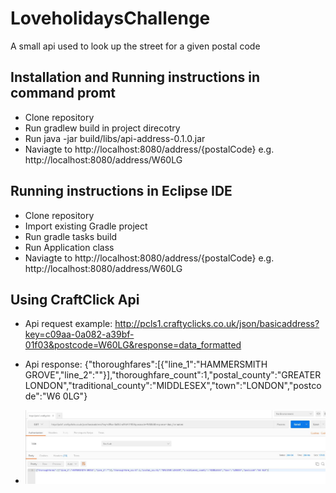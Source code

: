# LoveholidaysChallenge

A small api used to look up the street for a given postal code

## Installation and Running instructions in command promt

* Clone repository
* Run gradlew build in project direcotry
* Run java -jar build/libs/api-address-0.1.0.jar
* Naviagte to http://localhost:8080/address/{postalCode} e.g. http://localhost:8080/address/W60LG

## Running instructions in Eclipse IDE

* Clone repository
* Import existing Gradle project
* Run gradle tasks build
* Run Application class
* Naviagte to http://localhost:8080/address/{postalCode} e.g. http://localhost:8080/address/W60LG

## Using CraftClick Api

* Api request example: http://pcls1.craftyclicks.co.uk/json/basicaddress?key=c09aa-0a082-a39bf-01f03&postcode=W60LG&response=data_formatted
* Api response:
  {"thoroughfares":[{"line_1":"HAMMERSMITH GROVE","line_2":""}],"thoroughfare_count":1,"postal_county":"GREATER   LONDON","traditional_county":"MIDDLESEX","town":"LONDON","postcode":"W6 0LG"}
  
* ![Alt text](/PostMan_Example_Of_CraftClick.JPG)
